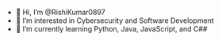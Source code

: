 - 👋 Hi, I’m @RishiKumar0897
- 👀 I’m interested in Cybersecurity and Software Development
- 🌱 I’m currently learning Python, Java, JavaScript, and C##


<!---
RishiKumar0897/RishiKumar0897 is a ✨ special ✨ repository because its `README.md` (this file) appears on your GitHub profile.
You can click the Preview link to take a look at your changes.
--->
